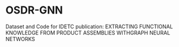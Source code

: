# OSDR-GNN
Dataset and Code for IDETC publication: EXTRACTING FUNCTIONAL KNOWLEDGE FROM PRODUCT ASSEMBLIES WITHGRAPH NEURAL NETWORKS
